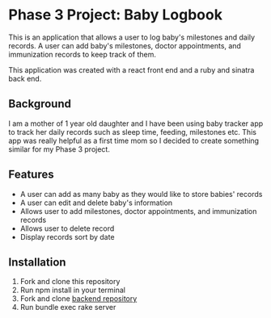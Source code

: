 # Phase 3 Project: Baby Logbook

This is an application that allows a user to log baby's milestones and daily records. A user can add baby's milestones, doctor appointments, and immunization records to keep track of them. 

This application was created with a react front end and a ruby and sinatra back end.

## Background

I am a mother of 1 year old daughter and I have been using baby tracker app to track her daily records such as sleep time, feeding, milestones etc.  This app was really helpful as a first time mom so I decided to create something similar for my Phase 3 project.


## Features

- A user can add as many baby as they would like to store babies' records
- A user can edit and delete baby's information
- Allows user to add milestones, doctor appointments, and immunization records
- Allows user to delete record
- Display records sort by date


## Installation
1. Fork and clone this repository 
2. Run npm install in your terminal
3. Fork and clone [backend repository](https://github.com/anri0806/baby_logbook_backend)
4. Run bundle exec rake server
